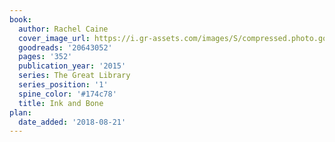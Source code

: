 ```yaml
---
book:
  author: Rachel Caine
  cover_image_url: https://i.gr-assets.com/images/S/compressed.photo.goodreads.com/books/1418350512l/20643052._SX98_.jpg
  goodreads: '20643052'
  pages: '352'
  publication_year: '2015'
  series: The Great Library
  series_position: '1'
  spine_color: '#174c78'
  title: Ink and Bone
plan:
  date_added: '2018-08-21'
---
```

